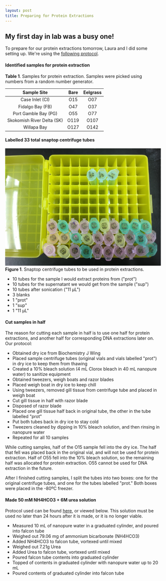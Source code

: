 ```yaml
---
layout: post
title: Preparing for Protein Extractions
---
```


## My first day in lab was a busy one!

To prepare for our protein extractions tomorrow, Laura and I did some setting up. We're using the [following protocol](https://github.com/RobertsLab/resources/blob/master/protocols/ProteinprepforMSMS.md).

#### **Identified samples for protein extraction**

**Table 1**. Samples for protein extraction. Samples were picked using numbers from a random number generator.

|       **Sample Site**      | **Bare** | **Eelgrass** |
|:--------------------------:|:--------:|:------------:|
|       Case Inlet (CI)      |    O15   |      O07     |
|      Fidalgo Bay (FB)      |    O47   |      O37     |
|    Port Gamble Bay (PG)    |    O55   |      O77     |
| Skokomish River Delta (SK) |   O119   |     O107     |
|         Willapa Bay        |   O127   |     O142     |

#### **Labelled 33 total snaptop centrifuge tubes**

![centrifuge tubes](https://raw.githubusercontent.com/RobertsLab/project-oyster-oa/master/images/DNR/Lab-Notebook/centrifuge_tubes.JPG)
**Figure 1**. Snaptop centrifuge tubes to be used in protein extractions.

- 10 tubes for the sample I would extract proteins from ("prot")
- 10 tubes for the supernatant we would get from the sample ("sup")
- 10 tubes after sonication ("11 µL")
- 3 blanks
 - 1 "prot" 
 - 1 "sup" 
 - 1 "11 µL"

#### **Cut samples in half**
The reason for cutting each sample in half is to use one half for protein extractions, and another half for corresponding DNA extractions later on. Our protocol:

- Obtained dry ice from Biochemistry J Wing
- Placed sample centrifuge tubes (original vials and vials labelled "prot") in dry ice to keep them from thawing
- Created a 10% bleach solution (4 mL Clorox bleach in 40 mL nanopure water) to sanitize equipment
- Obtained tweezers, weigh boats and razor blades
- Placed weigh boat in dry ice to keep chill
- Using tweezers, removed gill tissue from centrifuge tube and placed in weigh boat
- Cut gill tissue in half with razor blade
- Disposed of razor blade
- Placed one gill tissue half back in original tube, the other in the tube labelled "prot"
- Put both tubes back in dry ice to stay cold
- Tweezers cleaned by dipping in 10% bleach solution, and then rinsing in nanopure water
- Repeated for all 10 samples

While cutting samples, half of the O15 sample fell into the dry ice. The half that fell  was placed back in the original vial, and will not be used for protein extraction. Half of O55 fell into the 10% bleach solution, so the remaining half was allocated for protein extraction. O55 cannot be used for DNA extraction in the future.

After I finished cutting samples, I split the tubes into two boxes: one for the original centrifuge tubes, and one for the tubes labelled "prot." Both boxes were placed in the -80ºC freezer.

#### **Made 50 mM NH4HCO3 + 6M urea solution**
Protocol used can be found [here](https://github.com/RobertsLab/resources/blob/master/protocols/ProteinprepforMSMS.md), or viewed below. This solution must be used no later than 24 hours after it is made, or it is no longer viable.

- Measured 10 mL of nanopure water in a graduated cylinder, and poured into falcon tube
- Weighed out 79.06 mg of ammonium bicarbonate (NH4HCO3)
- Added NH4HCO3 to falcon tube, vortexed until mixed
- Weighed out 7.21g Urea
- Added Urea to falcon tube, vortexed until mixed
- Poured falcon tube contents into graduated cylinder
- Topped of contents in graduated cylinder with nanopure water up to 20 mL
- Poured contents of graduated cylinder into falcon tube

